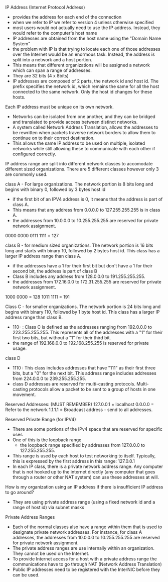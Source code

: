 IP Address (Internet Protocol Address)
- provides the address for each end of the connection
- when we refer to IP we refer to version 4 unless otherwise specified
- most users would not actually need to use the IP address. Instead, they would refer to the computer's host name
- IP addresses are obtained from the host name using the "Domain Name System"
- the problem with IP is that trying to locate each one of those addresses over the Internet would be an enormous task. Instead, the address is split into a network and a host portion.
- This means that different organizations will be assigned a network which can span a range of addresses.
- They are 32 bits (4 x 8bits)
- IP addresses are composed of 2 parts, the network id and host id. The prefix specifies the network id, which remains the same for all the host connected to the same network. Only the host id changes for these hosts.

Each IP address must be unique on its own network. 
- Networks can be isolated from one another, and they can be bridged and translated to provide access between distinct networks. 
- A system called Network Address Translation, allows the addresses to be rewritten when packets traverse network borders to allow them to continue on to their correct destination. 
- This allows the same IP address to be used on multiple, isolated networks while still allowing these to communicate with each other if configured correctly.

IP address range are split into different network classes to accomodate different sized organizations. There are 5 different classes however only 3 are commonly used.

class A - For large organizations. The network portion is 8 bits long and begins with binary 0, followed by 3 bytes host id
- if the first bit of an IPV4 address is 0, it means that the address is part of class A.
- This means that any address from 0.0.0.0 to 127.255.255.255 is in class A.
- the addresses from 10.0.0.0 to 10.255.255.255 are reserved for private network assignment. 

0000 0000
0111 1111 = 127

class B - for medium sized organizations. The network portion is 16 bits long and starts with binary 10, followed by 2 bytes host id. This class has a larger IP address range than class A.
- if the addresses have a 1 for their first bit but don't have a 1 for their second bit, the address is part of class B
- Class B includes any address from 128.0.0.0 to 191.255.255.255.
- the addresses from 172.16.0.0 to 172.31.255.255 are reserved for private network assignment. 

1000 0000 = 128
1011 1111 = 191

Class C - for smaller organizations. The network portion is 24 bits long and begins with binary 110, followed by 1 byte host id. This class has a larger IP address range than class B.
- 110- : Class C is defined as the addresses ranging from 192.0.0.0 to 223.255.255.255. This represents all of the addresses with a "1" for their first two bits, but without a "1" for their third bit.
- the range of 192.168.0.0 to 192.168.255.255 is reserved for private usage.

class D 
- 1110 : This class includes addresses that have "111" as their first three bits, but a "0" for the next bit. This address range includes addresses from 224.0.0.0 to 239.255.255.255.
- class D addresses are reserved for multi-casting protocols. Multi-casting protocols allow a packet to be sent to a group of hosts in one movement.

Reserved Addresses: (MUST REMEMBER)
127.0.0.1 = localhost
0.0.0.0 = Refer to the network
1.1.1.1 = Broadcast address - send to all addresses.

Reserved Private Range (for IPV4)
- There are some portions of the IPv4 space that are reserved for specific uses
- One of this is the loopback range
	- the loopback range specified by addresses from 127.0.0.0 to 127.255.255.255.
- This range is used by each host to test networking to itself. Typically, this is expressed by the first address in this range: 127.0.0.1
- In each IP class, there is a private network address range. Any computer that is not hooked up to the internet directly (any computer that goes through a router or other NAT system) can use these addresses at will.

How is my organization using an IP address if there is insufficient IP address to go around?
- They are using private address range (using a fixed network id and a range of host id) via subnet masks

Private Address Ranges
- Each of the normal classes also have a range within them that is used to designate private network addresses. For instance, for class A addresses, the addresses from 10.0.0.0 to 10.255.255.255 are reserved for private network assignment.
- The private address ranges are use internally within an organization. They cannot be used on the Internet.
- To provide Internet access for a host with a private address range the communications have to go through NAT (Network Address Translation)
- Public IP addresses need to be registered with the InterNIC before they can be used.
